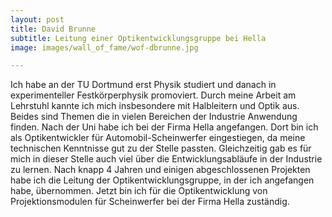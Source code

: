 ```yaml
---
layout: post
title: David Brunne
subtitle: Leitung einer Optikentwicklungsgruppe bei Hella
image: images/wall_of_fame/wof-dbrunne.jpg

---
```


Ich habe an der TU Dortmund erst Physik studiert und danach in experimenteller Festkörperphysik promoviert. Durch meine Arbeit am Lehrstuhl kannte ich mich insbesondere mit Halbleitern und Optik aus. Beides sind Themen die in vielen Bereichen der Industrie Anwendung finden.
Nach der Uni habe ich bei der Firma Hella angefangen. Dort bin ich als Optikentwickler für Automobil-Scheinwerfer eingestiegen, da meine technischen Kenntnisse gut zu der Stelle passten. Gleichzeitig gab es für mich in dieser Stelle auch viel über die Entwicklungsabläufe in der Industrie zu lernen.
Nach knapp 4 Jahren und einigen abgeschlossenen Projekten habe ich die Leitung der Optikentwicklungsgruppe, in der ich angefangen habe, übernommen. Jetzt bin ich für die Optikentwicklung von Projektionsmodulen für Scheinwerfer bei der Firma Hella zuständig.
